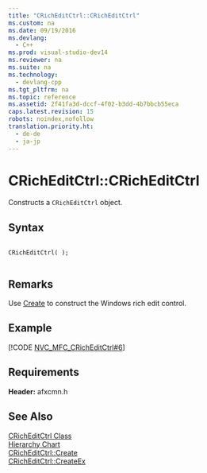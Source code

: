 ```yaml
---
title: "CRichEditCtrl::CRichEditCtrl"
ms.custom: na
ms.date: 09/19/2016
ms.devlang: 
  - C++
ms.prod: visual-studio-dev14
ms.reviewer: na
ms.suite: na
ms.technology: 
  - devlang-cpp
ms.tgt_pltfrm: na
ms.topic: reference
ms.assetid: 2f41fa3d-dccf-4f02-b3dd-4b7bbcb55eca
caps.latest.revision: 15
robots: noindex,nofollow
translation.priority.ht: 
  - de-de
  - ja-jp
---
```

# CRichEditCtrl::CRichEditCtrl
Constructs a `CRichEditCtrl` object.  
  
## Syntax  
  
```  
  
CRichEditCtrl( );  
  
```  
  
## Remarks  
 Use [Create](../vs140/CRichEditCtrl--Create.md) to construct the Windows rich edit control.  
  
## Example  
 [!CODE [NVC_MFC_CRichEditCtrl#6](../CodeSnippet/VS_Snippets_Cpp/NVC_MFC_CRichEditCtrl#6)]  
  
## Requirements  
 **Header:** afxcmn.h  
  
## See Also  
 [CRichEditCtrl Class](../vs140/CRichEditCtrl-Class.md)   
 [Hierarchy Chart](../vs140/Hierarchy-Chart.md)   
 [CRichEditCtrl::Create](../vs140/CRichEditCtrl--Create.md)   
 [CRichEditCtrl::CreateEx](../vs140/CRichEditCtrl--CreateEx.md)
